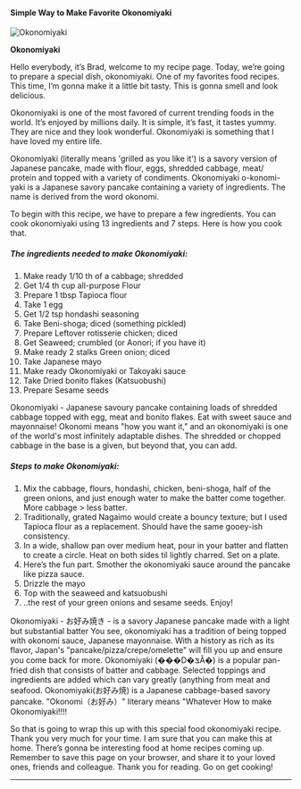             

#### Simple Way to Make Favorite Okonomiyaki

![Okonomiyaki](https://img-global.cpcdn.com/recipes/e1345aebe03f11ab/751x532cq70/okonomiyaki-recipe-main-photo.jpg)

**Okonomiyaki**

Hello everybody, it’s Brad, welcome to my recipe page. Today, we’re going to prepare a special dish, okonomiyaki. One of my favorites food recipes. This time, I’m gonna make it a little bit tasty. This is gonna smell and look delicious.

Okonomiyaki is one of the most favored of current trending foods in the world. It’s enjoyed by millions daily. It is simple, it’s fast, it tastes yummy. They are nice and they look wonderful. Okonomiyaki is something that I have loved my entire life.

Okonomiyaki (literally means 'grilled as you like it') is a savory version of Japanese pancake, made with flour, eggs, shredded cabbage, meat/ protein and topped with a variety of condiments. Okonomiyaki o-konomi-yaki is a Japanese savory pancake containing a variety of ingredients. The name is derived from the word okonomi.

To begin with this recipe, we have to prepare a few ingredients. You can cook okonomiyaki using 13 ingredients and 7 steps. Here is how you cook that.

##### The ingredients needed to make Okonomiyaki:

1.  Make ready 1/10 th of a cabbage; shredded
2.  Get 1/4 th cup all-purpose Flour
3.  Prepare 1 tbsp Tapioca flour
4.  Take 1 egg
5.  Get 1/2 tsp hondashi seasoning
6.  Take Beni-shoga; diced (something pickled)
7.  Prepare Leftover rotisserie chicken; diced
8.  Get Seaweed; crumbled (or Aonori; if you have it)
9.  Make ready 2 stalks Green onion; diced
10.  Take Japanese mayo
11.  Make ready Okonomiyaki or Takoyaki sauce
12.  Take Dried bonito flakes (Katsuobushi)
13.  Prepare Sesame seeds

Okonomiyaki - Japanese savoury pancake containing loads of shredded cabbage topped with egg, meat and bonito flakes. Eat with sweet sauce and mayonnaise! Okonomi means "how you want it," and an okonomiyaki is one of the world's most infinitely adaptable dishes. The shredded or chopped cabbage in the base is a given, but beyond that, you can add.

##### Steps to make Okonomiyaki:

1.  Mix the cabbage, flours, hondashi, chicken, beni-shoga, half of the green onions, and just enough water to make the batter come together. More cabbage > less batter.
2.  Traditionally, grated Nagaimo would create a bouncy texture; but I used Tapioca flour as a replacement. Should have the same gooey-ish consistency.
3.  In a wide, shallow pan over medium heat, pour in your batter and flatten to create a circle. Heat on both sides til lightly charred. Set on a plate.
4.  Here’s the fun part. Smother the okonomiyaki sauce around the pancake like pizza sauce.
5.  Drizzle the mayo
6.  Top with the seaweed and katsuobushi
7.  ..the rest of your green onions and sesame seeds. Enjoy!

Okonomiyaki - お好み焼き - is a savory Japanese pancake made with a light but substantial batter You see, okonomiyaki has a tradition of being topped with okonomi sauce, Japanese mayonnaise. With a history as rich as its flavor, Japan's "pancake/pizza/crepe/omelette" will fill you up and ensure you come back for more. Okonomiyaki (���D�ݏĂ�) is a popular pan-fried dish that consists of batter and cabbage. Selected toppings and ingredients are added which can vary greatly (anything from meat and seafood. Okonomiyaki(お好み焼) is a Japanese cabbage-based savory pancake. "Okonomi（お好み）" literary means "Whatever How to make Okonomiyaki!!!!

So that is going to wrap this up with this special food okonomiyaki recipe. Thank you very much for your time. I am sure that you can make this at home. There’s gonna be interesting food at home recipes coming up. Remember to save this page on your browser, and share it to your loved ones, friends and colleague. Thank you for reading. Go on get cooking!

* * *